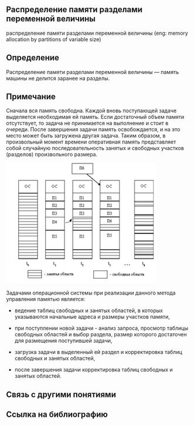 ## Распределение памяти разделами переменной величины
распределение памяти разделами переменной величины (eng: memory allocation by partitions of variable size) 

## Определение
Распределение памяти разделами переменной величины — память машины не делится заранее на разделы.
## Примечание
Сначала вся память свободна. Каждой вновь поступающей задаче выделяется необходимая ей память. Если достаточный объем памяти отсутствует, то задача не принимается на выполнение и стоит в очереди. После завершения задачи память освобождается, и на это место может быть загружена другая задача. Таким образом, в произвольный момент времени оперативная память представляет собой случайную последовательность 
занятых и свободных участков (разделов) произвольного размера. 

![memory allocation by partitions of variable size](https://github.com/vernikkkkkkkkkkkkkkkkkkk/concept_new/blob/main/images/memory%20allocation%20by%20partitions%20of%20variable%20size.png)

Задачами операционной системы при реализации данного метода управления
памятью является:

- ведение таблиц свободных и занятых областей, в которых указываются
начальные адреса и размеры участков памяти,

- при поступлении новой задачи - анализ запроса, просмотр таблицы
свободных областей и выбор раздела, размер которого достаточен для размещения
поступившей задачи,

- загрузка задачи в выделенный ей раздел и корректировка таблиц свободных
и занятых областей,

- после завершения задачи корректировка таблиц свободных и занятых
областей.

## Связь с другими понятиями

## Cсылка на библиографию

